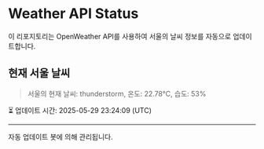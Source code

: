 
# Weather API Status

이 리포지토리는 OpenWeather API를 사용하여 서울의 날씨 정보를 자동으로 업데이트합니다.

## 현재 서울 날씨
> 서울의 현재 날씨: thunderstorm, 온도: 22.78°C, 습도: 53%

⏳ 업데이트 시간: 2025-05-29 23:24:09 (UTC)

---
자동 업데이트 봇에 의해 관리됩니다.
